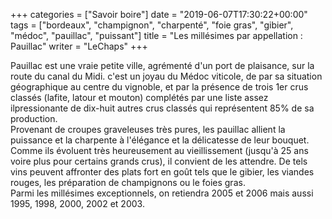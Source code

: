 +++
categories = ["Savoir boire"]
date = "2019-06-07T17:30:22+00:00"
tags = ["bordeaux", "champignon", "charpenté", "foie gras", "gibier", "médoc", "pauillac", "puissant"] 
title = "Les millésimes par appellation : Pauillac"
writer = "LeChaps"
+++

Pauillac est une vraie petite ville, agrémenté d'un port de plaisance, sur la route du canal du Midi. c'est un joyau du Médoc viticole, de par sa situation géographique au centre du vignoble, et par la présence de trois 1er crus classés (lafite, latour et mouton) complétés par une liste assez ilpressionante de dix-huit autres crus classés qui représentent 85% de sa production.  
Provenant de croupes graveleuses très pures, les pauillac allient la puissance et la charpente à l'élégance et la délicatesse de leur bouquet. Comme ils évoluent très heureusement au vieillissement (jusqu'à 25 ans voire plus pour certains grands crus), il convient de les attendre. De tels vins peuvent affronter des plats fort en goût tels que le gibier, les viandes rouges, les préparation de champignons ou le foies gras.  
Parmi les millésimes exceptionnels, on retiendra 2005 et 2006 mais aussi 1995, 1998, 2000, 2002 et 2003.

